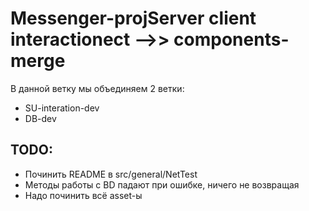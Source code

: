 # Messenger-projServer client interactionect -->> components-merge
В данной ветку мы объединяем 2 ветки:
* SU-interation-dev
* DB-dev

## TODO:
 * Починить README в src/general/NetTest
 * Методы работы с BD падают при ошибке, ничего не возвращая
 * Надо починить всё asset-ы